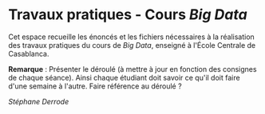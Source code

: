 # Travaux pratiques - Cours _Big Data_

Cet espace recueille les énoncés et les fichiers nécessaires à la réalisation des travaux pratiques du cours de _Big Data_, enseigné à l'École Centrale de Casablanca.

**Remarque** : Présenter le déroulé (à mettre à jour en fonction des consignes de chaque séance). Ainsi chaque étudiant doit savoir ce qu'il doit faire d'une semaine à l'autre. Faire référence au déroulé ?

_Stéphane Derrode_